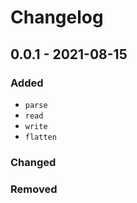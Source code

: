 # Changelog

## 0.0.1 - 2021-08-15

### Added

- `parse`
- `read`
- `write`
- `flatten`

### Changed

### Removed
